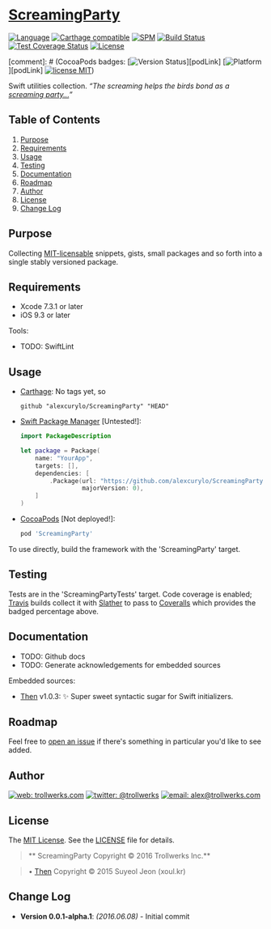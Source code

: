 # [ScreamingParty](https://github.com/alexcurylo/ScreamingParty)
[![Language](http://img.shields.io/badge/language-swift_2.2.1-orange.svg)](https://developer.apple.com/swift)
[![Carthage compatible](https://img.shields.io/badge/Carthage-compatible-4BC51D.svg?style=flat)](https://github.com/Carthage/Carthage)
[![SPM](https://img.shields.io/badge/SPM-compatible-brightgreen.svg)](https://github.com/apple/swift-package-manager)
[![Build Status](https://travis-ci.org/alexcurylo/ScreamingParty.svg?branch=develop)](https://travis-ci.org/alexcurylo/ScreamingParty)
[![Test Coverage Status](https://coveralls.io/repos/github/alexcurylo/ScreamingParty/badge.svg?branch=develop)](https://coveralls.io/github/alexcurylo/ScreamingParty?branch=develop)
[![License](http://img.shields.io/badge/license-MIT-lightgrey.svg)][linkMIT] 

[comment]: # (CocoaPods badges: [![Version Status](https://img.shields.io/cocoapods/v/JSQCoreDataKit.svg)][podLink] [![Platform](https://img.shields.io/cocoapods/p/JSQCoreDataKit.svg)][podLink] [![license MIT](https://img.shields.io/cocoapods/l/JSQCoreDataKit.svg)][linkMIT])

Swift utilities collection. *“The screaming helps the birds bond as a [screaming party...](https://www.youtube.com/watch?v=gA925WlKKF4)”*

## Table of Contents

1. [Purpose](#purpose)
2. [Requirements](#requirements)
3. [Usage](#usage)
4. [Testing](#testing)
5. [Documentation](#documentation)
6. [Roadmap](#roadmap)
7. [Author](#author)
8. [License](#license)
9. [Change Log](#change-log)

## Purpose

Collecting [MIT-licensable](linkMIT) snippets, gists, small packages and so forth into a single stably versioned package.

## Requirements

- Xcode 7.3.1 or later
- iOS 9.3 or later

Tools:

- TODO: SwiftLint

## Usage

- [Carthage](https://github.com/alexcurylo/ScreamingParty): No tags yet, so

    ```
    github "alexcurylo/ScreamingParty" "HEAD"
    ```

- [Swift Package Manager](https://swift.org/package-manager) [Untested!]:
 
    ```swift
    import PackageDescription

    let package = Package(
        name: "YourApp",
        targets: [],
        dependencies: [
            .Package(url: "https://github.com/alexcurylo/ScreamingParty.git",
                     majorVersion: 0),
        ]
    )
    ```

- [CocoaPods](https://cocoapods.org) [Not deployed!]:

    ```ruby
    pod 'ScreamingParty'
    ```

To use directly, build the framework with the 'ScreamingParty' target.
 
## Testing

Tests are in the 'ScreamingPartyTests' target. Code coverage is enabled; [Travis](https://travis-ci.org/alexcurylo/ScreamingParty) builds collect it with [Slather](https://github.com/SlatherOrg/slather) to pass to [Coveralls](https://coveralls.io/github/alexcurylo/ScreamingParty?branch=develop) which provides the badged percentage above.


## Documentation

- TODO: Github docs
- TODO: Generate acknowledgements for embedded sources 

Embedded sources:

- [Then](https://github.com/devxoul/Then) v1.0.3: ✨ Super sweet syntactic sugar for Swift initializers.

## Roadmap

Feel free to [open an issue](https://github.com/alexcurylo/ScreamingParty/issues/new) if there's something in particular you'd like to see added.

## Author

[![web: trollwerks.com](http://img.shields.io/badge/web-www.trollwerks.com-blue.svg)](http://trollwerks.com) 
[![twitter: @trollwerks](http://img.shields.io/badge/twitter-%40trollwerks-blue.svg)](https://twitter.com/trollwerks) 
[![email: alex@trollwerks.com](http://img.shields.io/badge/email-alex%40trollwerks.com-blue.svg)](mailto:alex@trollwerks.com) 

## License

The [MIT License][linkMIT]. See the [LICENSE](LICENSE) file for details.

>** ScreamingParty Copyright &copy; 2016 Trollwerks Inc.**
 
>• [Then](https://github.com/devxoul/Then) Copyright &copy; 2015 Suyeol Jeon (xoul.kr)

## Change Log

* **Version 0.0.1-alpha.1**: *(2016.06.08)* - Initial commit

[linkMIT]: http://opensource.org/licenses/MIT

